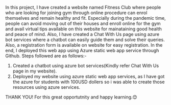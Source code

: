 In this project, I have created a website named Fitness Club where people who are looking for joining gym through online procedure can enrol themselves and remain healthy and fit.
Especially during the pandemic time, people can avoid moving out of their houses and enroll online for the gym and avail virtual tips available on this website for mainataining good health and peace of mind.
Also, I have created a Chat With Us page using azure bot services where a chatbot can easily guide them and solve their queries. 
Also, a registration form is available on website for easy registration. 
In the end, I deployed this web app using Azure static web app service through Github. Steps followed are as follows:-

1. Created a chatbot using azure bot services(Kindly refer Chat With Us page in my website).
2. Deployed my website using azure static web app services, as I have got the azure for students with 100USD dollers so i was able to create those resources using azure services.

THANK YOU! For this great opportutnity and happy learning.😊
